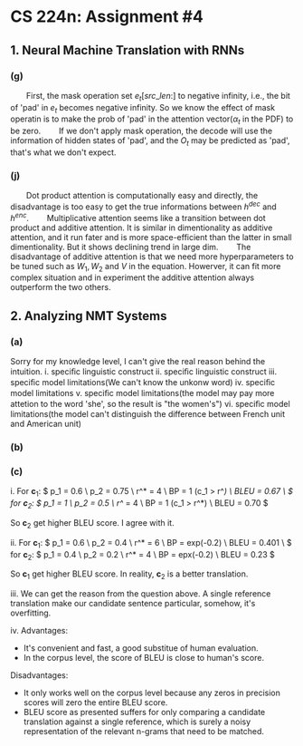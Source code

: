 # CS 224n: Assignment #4

## 1.  Neural Machine Translation with RNNs

### (g)

&emsp;&emsp;First, the mask operation set $e_t[src\_len:]$ to negative infinity, i.e., the bit of 'pad' in $e_t$ becomes negative infinity. So we know the effect of mask operatin is to make the prob of 'pad' in the attention vector($\alpha_t$ in the PDF) to be zero.
&emsp;&emsp;If we don't apply mask operation, the decode will use the information of hidden states of 'pad', and the $O_t$ may be predicted as 'pad', that's what we don't expect.

### (j)

&emsp;&emsp;Dot product attention is computationally easy and directly, the disadvantage is too easy to get the true informations between $h^{dec}$ and $h^{enc}$.
&emsp;&emsp;Multiplicative attention seems like a transition between dot product and additive attention. It is similar in dimentionality as additive attention, and it run fater and is more space-efficient than the latter in small dimentionality. But it shows declining trend in large dim.
&emsp;&emsp;The disadvantage of additive attention is that we need more hyperparameters to be tuned such as $W_1, W_2$ and $V$ in the equation. Howerver, it can fit more complex situation and in experiment the additive attention always outperform the two others.

## 2. Analyzing NMT Systems

### (a)

Sorry for my knowledge level, I can't give the real reason behind the intuition.
$\mathrm{i.}$ speciﬁc linguistic construct
$\mathrm{ii.}$ speciﬁc linguistic construct
$\mathrm{iii.}$ speciﬁc model limitations(We can't know the unkonw word)
$\mathrm{iv.}$ speciﬁc model limitations
$\mathrm{v.}$ speciﬁc model limitations(the model may pay more attetion to the word 'she', so the result is "the women's")
$\mathrm{vi.}$ speciﬁc model limitations(the model can't distinguish the difference between French unit and American unit)

### (b)

### (c)
$\mathrm{i.}$ For $\mathbf{c}_1$:
$
p_1 = 0.6 \\
p_2 = 0.75 \\
r^* = 4 \\
BP = 1 (c_1 > r^*) \\
BLEU = 0.67 \\
$
for $\mathbf{c}_2$:
$
p_1 = 1 \\
p_2 = 0.5 \\
r^* = 4 \\
BP = 1 (c_1 > r^*) \\
BLEU = 0.70
$

So $\mathbf{c}_2$ get higher BLEU score. I agree with it.

$\mathrm{ii.}$ For $\mathbf{c}_1$:
$
p_1 = 0.6 \\
p_2 = 0.4 \\
r^* = 6 \\
BP = exp(-0.2) \\
BLEU = 0.401 \\
$
for $\mathbf{c}_2$:
$
p_1 = 0.4 \\
p_2 = 0.2 \\
r^* = 4 \\
BP = epx(-0.2) \\
BLEU = 0.23
$

So $\mathbf{c}_1$ get higher BLEU score. In reality, $\mathbf{c}_2$ is a better translation.
    
$\mathrm{iii.}$ We can get the reason from the question above. A single reference translation make our candidate sentence particular, somehow, it's overfitting.

$\mathrm{iv.}$
Advantages:
- It's convenient and fast, a good substitue of human evaluation.
- In the corpus level, the score of BLEU is close to human's score.
  
Disadvantages:
- It only works well on the corpus level because any zeros in precision scores will zero the entire BLEU score.
- BLEU score as presented suffers for only comparing a candidate translation against a single reference, which is surely a noisy representation of the relevant n-grams that need to be matched.